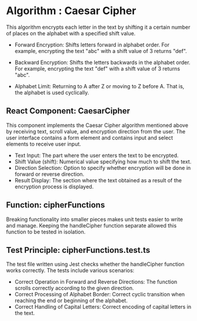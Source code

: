 # Algorithm : Caesar Cipher

This algorithm encrypts each letter in the text by shifting it a certain number of places on the alphabet with a specified shift value.

- Forward Encryption: Shifts letters forward in alphabet order. For example, encrypting the text "abc" with a shift value of 3 returns "def".

- Backward Encryption: Shifts the letters backwards in the alphabet order. For example, encrypting the text "def" with a shift value of 3 returns "abc".

- Alphabet Limit: Returning to A after Z or moving to Z before A. That is, the alphabet is used cyclically.

## React Component: CaesarCipher
This component implements the Caesar Cipher algorithm mentioned above by receiving text, scroll value, and encryption direction from the user. The user interface contains a form element and contains input and select elements to receive user input.

- Text Input: The part where the user enters the text to be encrypted.
- Shift Value (shift): Numerical value specifying how much to shift the text.
- Direction Selection: Option to specify whether encryption will be done in forward or reverse direction.
- Result Display: The section where the text obtained as a result of the encryption process is displayed.


## Function: cipherFunctions

Breaking functionality into smaller pieces makes unit tests easier to write and manage. Keeping the handleCipher function separate allowed this function to be tested in isolation.

## Test Principle: cipherFunctions.test.ts

The test file written using Jest checks whether the handleCipher function works correctly. The tests include various scenarios:

- Correct Operation in Forward and Reverse Directions: The function scrolls correctly according to the given direction.
- Correct Processing of Alphabet Border: Correct cyclic transition when reaching the end or beginning of the alphabet.
- Correct Handling of Capital Letters: Correct encoding of capital letters in the text.
